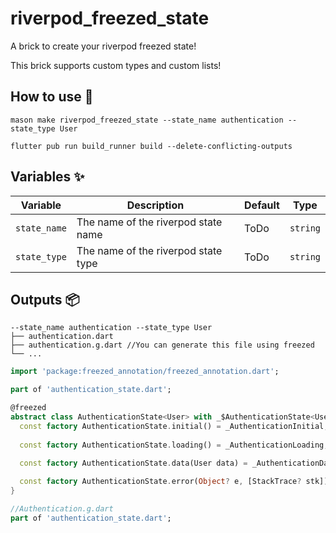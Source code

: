# riverpod_freezed_state

A brick to create your riverpod freezed state!

This brick supports custom types and custom lists!

## How to use 🚀

```
mason make riverpod_freezed_state --state_name authentication --state_type User
```

```
flutter pub run build_runner build --delete-conflicting-outputs
```


## Variables ✨

| Variable         | Description                         | Default | Type      |
| ---------------- | ------------------------------------| ------- | --------- |
| `state_name`     | The name of the riverpod state name | ToDo    | `string`  |
| `state_type`     | The name of the riverpod state type | ToDo    | `string`  |

## Outputs 📦

```
--state_name authentication --state_type User
├── authentication.dart
├── authentication.g.dart //You can generate this file using freezed
└── ...
```

```dart
import 'package:freezed_annotation/freezed_annotation.dart';

part of 'authentication_state.dart';

@freezed
abstract class AuthenticationState<User> with _$AuthenticationState<User> {
  const factory AuthenticationState.initial() = _AuthenticationInitial;
  
  const factory AuthenticationState.loading() = _AuthenticationLoading;
  
  const factory AuthenticationState.data(User data) = _AuthenticationData;

  const factory AuthenticationState.error(Object? e, [StackTrace? stk]) = _AuthenticationError;   
}

//Authentication.g.dart
part of 'authentication_state.dart';

```
